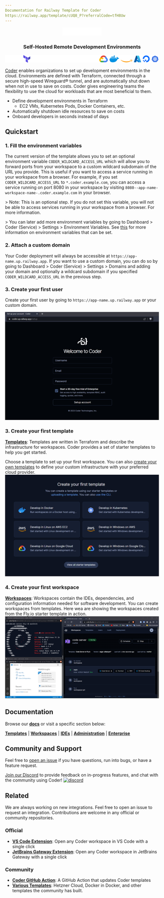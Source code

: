 ```yaml
---
Documentation for Railway Template for Coder
https://railway.app/template/cUQ8_P?referralCode=tfH8Uw
---
```


<div align="center">
  <a href="https://coder.com#gh-dark-mode-only">
    <img src="https://raw.githubusercontent.com/coder/coder/main/docs/images/logo-white.png" style="width: 128px">
  </a>
  <h3>
  Self-Hosted Remote Development Environments
  </h3>
  <a href="https://coder.com">
    <img style="width: 650px" src="https://raw.githubusercontent.com/coder/coder/main/docs/images/banner-white.png">
  </a>
</div>

[Coder](https://coder.com) enables organizations to set up development environments in the cloud. Environments are defined with Terraform, connected through a secure high-speed Wireguard® tunnel, and are automatically shut down when not in use to save on costs. Coder gives engineering teams the flexibility to use the cloud for workloads that are most beneficial to them.

- Define development environments in Terraform
  - EC2 VMs, Kubernetes Pods, Docker Containers, etc.
- Automatically shutdown idle resources to save on costs
- Onboard developers in seconds instead of days

## Quickstart

### 1. Fill the environment variables

The current version of the template allows you to set an optional environment variable `CODER_WILDCARD_ACCESS_URL` which will allow you to forward ports from your workspace to a custom wildcard subdomain of the URL you provide. This is useful if you want to access a service running in your workspace from a browser. For example, if you set `CODER_WILDCARD_ACCESS_URL` to `*.coder.example.com`, you can access a service running on port 8080 in your workspace by visiting `8080--app-name-workspace-name-.coder.example.com` in your browser.

&gt; Note: This is an optional step. If you do not set this variable, you will not be able to access services running in your workspace from a browser. For more information.

&gt; You can later add more environment variables by going to Dashboard &gt; Coder (Service) &gt; Settings &gt; Environment Variables. See [this](https://coder.com/docs/v2/latest/cli/server) for more information on environment variables that can be set.

### 2. Attach a custom domain

Your Coder deployment will always be accessible at `https://app-name.up.railway.app`. If you want to use a custom domain, you can do so by going to Dashboard &gt; Coder (Service) &gt; Settings &gt; Domains and adding your domain and optionally a wildcard subdomain if you specified `CODER_WILDCARD_ACCESS_URL` in the previous step.

### 3. Create your first user

Create your first user by going to `https://app-name.up.railway.app` or your custom domain.

![Welcome to Coder](https://raw.githubusercontent.com/coder/blogs/coder-on-railway/posts/coder-on-railway/static/coder_setup.png)

### 3. Create your first template

[**Templates**](https://coder.com/docs/v2/latest/templates): Templates are written in Terraform and describe the infrastructure for workspaces. Coder provides a set of starter templates to help you get started.

Choose a template to set up your first workspace. You can also [create your own templates](https://coder.com/docs/v2/latest/templates) to define your custom infrastructure with your preferred cloud provider.
![starter templates](https://raw.githubusercontent.com/coder/blogs/coder-on-railway/posts/coder-on-railway/static/starter_templates_welcome.png)

### 4. Create your first workspace

[**Workspaces**](https://coder.com/docs/v2/latest/workspaces): Workspaces contain the IDEs, dependencies, and configuration information needed for software development. You can create workspaces from templates. Here wea are showing the workspaces created from the Fly.io starter template in action.
![fly.io workspace](https://raw.githubusercontent.com/coder/blogs/coder-on-railway/posts/coder-on-railway/static/fly_workspace.png)

## Documentation

Browse our [**docs**](https://coder.com/docs/v2) or visit a specific section below:

[**Templates**](https://coder.com/docs/v2/latest/templates) | [**Workspaces**](https://coder.com/docs/v2/latest/workspaces) | [**IDEs**](https://coder.com/docs/v2/latest/ides) | [**Administration**](https://coder.com/docs/v2/latest/admin) | [**Enterprise**](https://coder.com/docs/v2/latest/enterprise)

## Community and Support

Feel free to [open an issue](https://github.com/coder/coder/issues/new) if you have questions, run into bugs, or have a feature request.

[Join our Discord](https://discord.gg/coder) to provide feedback on in-progress features, and chat with the community using Coder! [![discord](https://img.shields.io/discord/747933592273027093?label=discord)](https://discord.gg/coder)

## Related

We are always working on new integrations. Feel free to open an issue to request an integration. Contributions are welcome in any official or community repositories.

### Official

- [**VS Code Extension**](https://marketplace.visualstudio.com/items?itemName=coder.coder-remote): Open any Coder workspace in VS Code with a single click
- [**JetBrains Gateway Extension**](https://plugins.jetbrains.com/plugin/19620-coder): Open any Coder workspace in JetBrains Gateway with a single click

### Community

- [**Coder GitHub Action**](https://github.com/marketplace/actions/update-coder-template): A GitHub Action that updates Coder templates
- [**Various Templates**](https://github.com/coder/coder/examples/templates/community-templates.md): Hetzner Cloud, Docker in Docker, and other templates the community has built.
